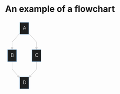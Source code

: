 # An example of a flowchart

<svg xmlns="http://www.w3.org/2000/svg" height="233" style="max-width:124.640625px" fill="#ccc" font-family="&quot;trebuchet ms&quot;,verdana,arial,sans-serif" font-size="16" viewBox="0 0 124.641 233">
  <path fill="none" stroke="#d3d3d3" stroke-width="1.5" marker-end="url(#a)" d="M47.473 44.015L22.53 72v25"/>
  <defs>
    <marker id="a" markerHeight="6" markerUnits="strokeWidth" markerWidth="8" orient="auto" refX="9" refY="5" viewBox="0 0 10 10">
      <path fill="#d3d3d3" stroke-dasharray="1,0" d="M0 0l10 5-10 5z"/>
    </marker>
  </defs>
  <path fill="none" stroke="#d3d3d3" stroke-width="1.5" marker-end="url(#b)" d="M76.91 44.015L101.852 72v25"/>
  <defs>
    <marker id="b" markerHeight="6" markerUnits="strokeWidth" markerWidth="8" orient="auto" refX="9" refY="5" viewBox="0 0 10 10">
      <path fill="#d3d3d3" stroke-dasharray="1,0" d="M0 0l10 5-10 5z"/>
    </marker>
  </defs>
  <path fill="none" stroke="#d3d3d3" stroke-width="1.5" marker-end="url(#c)" d="M22.531 136v25l24.754 27.775"/>
  <defs>
    <marker id="c" markerHeight="6" markerUnits="strokeWidth" markerWidth="8" orient="auto" refX="9" refY="5" viewBox="0 0 10 10">
      <path fill="#d3d3d3" stroke-dasharray="1,0" d="M0 0l10 5-10 5z"/>
    </marker>
  </defs>
  <path fill="none" stroke="#d3d3d3" stroke-width="1.5" marker-end="url(#d)" d="M101.852 136v25l-24.754 27.775"/>
  <defs>
    <marker id="d" markerHeight="6" markerUnits="strokeWidth" markerWidth="8" orient="auto" refX="9" refY="5" viewBox="0 0 10 10">
      <path fill="#d3d3d3" stroke-dasharray="1,0" d="M0 0l10 5-10 5z"/>
    </marker>
  </defs>
  <g color="#ccc">
    <foreignObject width="0" height="0">
      <div xmlns="http://www.w3.org/1999/xhtml" style="white-space:nowrap" display="inline-block">
        <span style="background-color:#585858;text-align:center"/>
      </div>
    </foreignObject>
    <foreignObject width="0" height="0">
      <div xmlns="http://www.w3.org/1999/xhtml" style="white-space:nowrap" display="inline-block">
        <span style="background-color:#585858;text-align:center"/>
      </div>
    </foreignObject>
    <foreignObject width="0" height="0">
      <div xmlns="http://www.w3.org/1999/xhtml" style="white-space:nowrap" display="inline-block">
        <span style="background-color:#585858;text-align:center"/>
      </div>
    </foreignObject>
    <foreignObject width="0" height="0">
      <div xmlns="http://www.w3.org/1999/xhtml" style="white-space:nowrap" display="inline-block">
        <span style="background-color:#585858;text-align:center"/>
      </div>
    </foreignObject>
  </g>
  <g transform="translate(62.191 27.5)">
    <rect width="29.438" height="39" x="-14.719" y="-19.5" fill="#1f2020" stroke="#81b1db" rx="0" ry="0"/>
    <foreignObject width="9.438" height="19" color="#ccc" transform="translate(-4.719 -9.5)">
      <div xmlns="http://www.w3.org/1999/xhtml" style="white-space:nowrap" display="inline-block">
        A
      </div>
    </foreignObject>
  </g>
  <g transform="translate(22.531 116.5)">
    <rect width="29.063" height="39" x="-14.531" y="-19.5" fill="#1f2020" stroke="#81b1db" rx="0" ry="0"/>
    <foreignObject width="9.063" height="19" color="#ccc" transform="translate(-4.531 -9.5)">
      <div xmlns="http://www.w3.org/1999/xhtml" style="white-space:nowrap" display="inline-block">
        B
      </div>
    </foreignObject>
  </g>
  <g transform="translate(101.852 116.5)">
    <rect width="29.578" height="39" x="-14.789" y="-19.5" fill="#1f2020" stroke="#81b1db" rx="0" ry="0"/>
    <foreignObject width="9.578" height="19" color="#ccc" transform="translate(-4.79 -9.5)">
      <div xmlns="http://www.w3.org/1999/xhtml" style="white-space:nowrap" display="inline-block">
        C
      </div>
    </foreignObject>
  </g>
  <g transform="translate(62.191 205.5)">
    <rect width="29.813" height="39" x="-14.906" y="-19.5" fill="#1f2020" stroke="#81b1db" rx="0" ry="0"/>
    <foreignObject width="9.813" height="19" color="#ccc" transform="translate(-4.906 -9.5)">
      <div xmlns="http://www.w3.org/1999/xhtml" style="white-space:nowrap" display="inline-block">
        D
      </div>
    </foreignObject>
  </g>
</svg>
